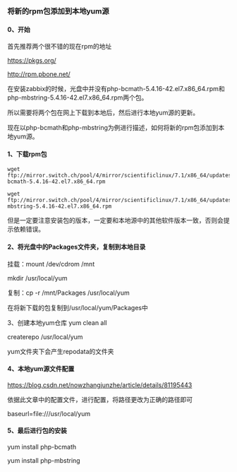 ### 将新的rpm包添加到本地yum源

#### 0、开始

首先推荐两个很不错的现在rpm的地址

https://pkgs.org/

http://rpm.pbone.net/

在安装zabbix的时候，光盘中并没有php-bcmath-5.4.16-42.el7.x86_64.rpm和php-mbstring-5.4.16-42.el7.x86_64.rpm两个包。

所以需要将两个包在网上下载到本地后，然后进行本地yum源的更新。

现在以php-bcmath和php-mbstring为例进行描述，如何将新的rpm包添加到本地yum源。

#### 1、下载rpm包

```shell
wget ftp://mirror.switch.ch/pool/4/mirror/scientificlinux/7.1/x86_64/updates/security/php-bcmath-5.4.16-42.el7.x86_64.rpm

wget ftp://mirror.switch.ch/pool/4/mirror/scientificlinux/7.1/x86_64/updates/security/php-mbstring-5.4.16-42.el7.x86_64.rpm
```

但是一定要注意安装包的版本，一定要和本地源中的其他软件版本一致，否则会提示依赖错误。

 

#### 2、将光盘中的Packages文件夹，复制到本地目录

挂载：mount /dev/cdrom /mnt

mkdir /usr/local/yum

复制：cp -r /mnt/Packages /usr/local/yum

在将新下载的包复制到/usr/local/yum/Packages中

3、创建本地yum仓库
yum clean all

createrepo /usr/local/yum

yum文件夹下会产生repodata的文件夹

#### 4、本地yum源文件配置

https://blog.csdn.net/nowzhangjunzhe/article/details/81195443

依据此文章中的配置文件，进行配置，将路径更改为正确的路径即可

baseurl=file:///usr/local/yum

#### 5、最后进行包的安装

yum install php-bcmath

yum install php-mbstring



